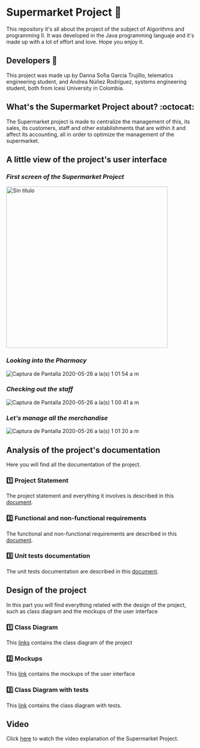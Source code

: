 # Supermarket Project :convenience_store:
This repository it's all about the project of the subject of Algorithms and programming II. It was developed in the Java programming languaje and it's made up with a lot of effort and love. Hope you enjoy it.

## Developers :two_women_holding_hands:
This project was made up by Danna Sofia García Trujillo, telematics engineering student, and Andrea Núñez Rodríguez, systems engineering student, both from Icesi University in Colombia.

## What's the Supermarket Project about? :octocat:
The Supermarket project is made to centralize the management of this, its sales, its customers, staff and other establishments that are within it and affect its accounting, all in order to optimize the management of the supermarket.

## A little view of the project's user interface

### ***First screen of the Supermarket Project***
<img width="429" alt="Sin título" src="https://user-images.githubusercontent.com/47890629/82974051-957f0480-9f9e-11ea-86ab-41fc8f1d4e66.png">


### ***Looking into the Pharmacy***
![Captura de Pantalla 2020-05-26 a la(s) 1 01 54 a  m](https://user-images.githubusercontent.com/47890681/82865594-b8e97700-9eec-11ea-9c06-65063a289fac.png)

### ***Checking out the staff***
![Captura de Pantalla 2020-05-26 a la(s) 1 00 41 a  m](https://user-images.githubusercontent.com/47890681/82865659-d9193600-9eec-11ea-91f0-453f6f499e0a.png)

### ***Let's manage all the merchandise***
![Captura de Pantalla 2020-05-26 a la(s) 1 01 20 a  m](https://user-images.githubusercontent.com/47890681/82867392-68741880-9ef0-11ea-93d7-a54d3b9c4e7f.png)

## **Analysis of the project's documentation**
Here you will find all the documentation of the project.

### :one: Project Statement
The project statement and everything it involves is described in this [document](https://github.com/Dannasofiagarcia/ProyectoSupermercado/blob/master/docs/EnunciadoProyecto.pdf).

### :two: Functional and non-functional requirements
The functional and non-functional requirements are described in this [document](https://github.com/Dannasofiagarcia/ProyectoSupermercado/blob/master/docs/RequerimientosFuncionalesYNoFuncionales.pdf).

### :three: Unit tests documentation
The unit tests documentation are described in this [document](https://github.com/Dannasofiagarcia/ProyectoSupermercado/blob/master/docs/PruebasUnitarias.pdf).

## Design of the project
In this part you will find everything related with the design of the project, such as class diagram and the mockups of the user interface

### :one: Class Diagram
This [links](https://github.com/Dannasofiagarcia/ProyectoSupermercado/blob/master/docs/Diagrama%20de%20clases.pdf) contains the class diagram of the project 
### :two: Mockups
This [link](https://github.com/Dannasofiagarcia/ProyectoSupermercado/tree/master/docs/Wireframe%20proyecto) contains the mockups of the user interface
### :three: Class Diagram with tests
This [link](https://github.com/Dannasofiagarcia/ProyectoSupermercado/blob/master/docs/Diagrama%20test.pdf) contains the class diagram with tests.

## Video 
Click [here](https://www.youtube.com/watch?v=YM_cQDLJ7ZY&feature=youtu.be) to watch the video explanation of the Supermarket Project.

